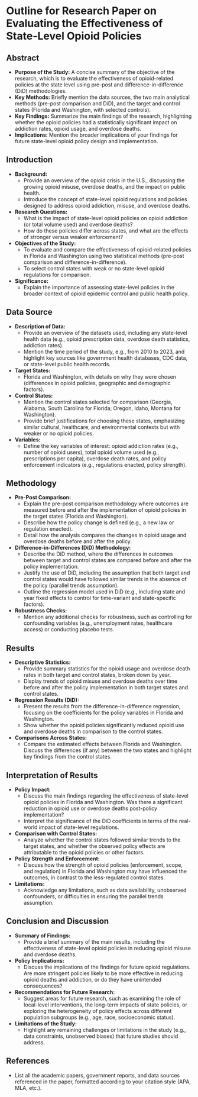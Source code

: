 # Outline for Research Paper on Evaluating the Effectiveness of State-Level Opioid Policies

## Abstract
- **Purpose of the Study:**
  A concise summary of the objective of the research, which is to evaluate the effectiveness of opioid-related policies at the state level using pre-post and difference-in-difference (DiD) methodologies.
- **Key Methods:**
  Briefly mention the data sources, the two main analytical methods (pre-post comparison and DiD), and the target and control states (Florida and Washington, with selected controls).
- **Key Findings:**
  Summarize the main findings of the research, highlighting whether the opioid policies had a statistically significant impact on addiction rates, opioid usage, and overdose deaths.
- **Implications:**
  Mention the broader implications of your findings for future state-level opioid policy design and implementation.

## Introduction
- **Background:**
  - Provide an overview of the opioid crisis in the U.S., discussing the growing opioid misuse, overdose deaths, and the impact on public health.
  - Introduce the concept of state-level opioid regulations and policies designed to address opioid addiction, misuse, and overdose deaths.
- **Research Questions:**
  - What is the impact of state-level opioid policies on opioid addiction (or total volume used) and overdose deaths?
  - How do these policies differ across states, and what are the effects of stronger versus weaker enforcement?
- **Objectives of the Study:**
  - To evaluate and compare the effectiveness of opioid-related policies in Florida and Washington using two statistical methods (pre-post comparison and difference-in-difference).
  - To select control states with weak or no state-level opioid regulations for comparison.
- **Significance:**
  - Explain the importance of assessing state-level policies in the broader context of opioid epidemic control and public health policy.

## Data Source
- **Description of Data:**
  - Provide an overview of the datasets used, including any state-level health data (e.g., opioid prescription data, overdose death statistics, addiction rates).
  - Mention the time period of the study, e.g., from 2010 to 2023, and highlight key sources like government health databases, CDC data, or state-level public health records.
- **Target States:**
  - Florida and Washington, with details on why they were chosen (differences in opioid policies, geographic and demographic factors).
- **Control States:**
  - Mention the control states selected for comparison (Georgia, Alabama, South Carolina for Florida; Oregon, Idaho, Montana for Washington).
  - Provide brief justifications for choosing these states, emphasizing similar cultural, healthcare, and environmental contexts but with weaker or no opioid policies.
- **Variables:**
  - Define the key variables of interest: opioid addiction rates (e.g., number of opioid users), total opioid volume used (e.g., prescriptions per capita), overdose death rates, and policy enforcement indicators (e.g., regulations enacted, policy strength).

## Methodology
- **Pre-Post Comparison:**
  - Explain the pre-post comparison methodology where outcomes are measured before and after the implementation of opioid policies in the target states (Florida and Washington).
  - Describe how the policy change is defined (e.g., a new law or regulation enacted).
  - Detail how the analysis compares the changes in opioid usage and overdose deaths before and after the policy.
- **Difference-in-Differences (DiD) Methodology:**
  - Describe the DiD method, where the differences in outcomes between target and control states are compared before and after the policy implementation.
  - Justify the use of DiD, including the assumption that both target and control states would have followed similar trends in the absence of the policy (parallel trends assumption).
  - Outline the regression model used in DiD (e.g., including state and year fixed effects to control for time-variant and state-specific factors).
- **Robustness Checks:**
  - Mention any additional checks for robustness, such as controlling for confounding variables (e.g., unemployment rates, healthcare access) or conducting placebo tests.

## Results
- **Descriptive Statistics:**
  - Provide summary statistics for the opioid usage and overdose death rates in both target and control states, broken down by year.
  - Display trends of opioid misuse and overdose deaths over time before and after the policy implementation in both target states and control states.
- **Regression Results (DiD):**
  - Present the results from the difference-in-difference regression, focusing on the coefficients for the policy variables in Florida and Washington.
  - Show whether the opioid policies significantly reduced opioid use and overdose deaths in comparison to the control states.
- **Comparisons Across States:**
  - Compare the estimated effects between Florida and Washington. Discuss the differences (if any) between the two states and highlight key findings from the control states.

## Interpretation of Results
- **Policy Impact:**
  - Discuss the main findings regarding the effectiveness of state-level opioid policies in Florida and Washington. Was there a significant reduction in opioid use or overdose deaths post-policy implementation?
  - Interpret the significance of the DiD coefficients in terms of the real-world impact of state-level regulations.
- **Comparison with Control States:**
  - Analyze whether the control states followed similar trends to the target states, and whether the observed policy effects are attributable to the opioid policies or other factors.
- **Policy Strength and Enforcement:**
  - Discuss how the strength of opioid policies (enforcement, scope, and regulation) in Florida and Washington may have influenced the outcomes, in contrast to the less-regulated control states.
- **Limitations:**
  - Acknowledge any limitations, such as data availability, unobserved confounders, or difficulties in ensuring the parallel trends assumption.

## Conclusion and Discussion
- **Summary of Findings:**
  - Provide a brief summary of the main results, including the effectiveness of state-level opioid policies in reducing opioid misuse and overdose deaths.
- **Policy Implications:**
  - Discuss the implications of the findings for future opioid regulations. Are more stringent policies likely to be more effective in reducing opioid deaths and addiction, or do they have unintended consequences?
- **Recommendations for Future Research:**
  - Suggest areas for future research, such as examining the role of local-level interventions, the long-term impacts of state policies, or exploring the heterogeneity of policy effects across different population subgroups (e.g., age, race, socioeconomic status).
- **Limitations of the Study:**
  - Highlight any remaining challenges or limitations in the study (e.g., data constraints, unobserved biases) that future studies should address.

## References
- List all the academic papers, government reports, and data sources referenced in the paper, formatted according to your citation style (APA, MLA, etc.).
 

